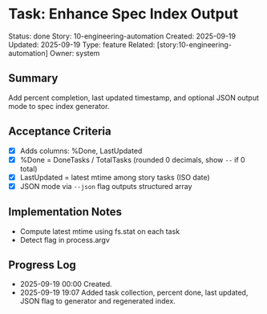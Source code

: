 # Task: Enhance Spec Index Output
Status: done
Story: 10-engineering-automation
Created: 2025-09-19
Updated: 2025-09-19
Type: feature
Related: [story:10-engineering-automation]
Owner: system

## Summary
Add percent completion, last updated timestamp, and optional JSON output mode to spec index generator.

## Acceptance Criteria
- [x] Adds columns: %Done, LastUpdated
- [x] %Done = DoneTasks / TotalTasks (rounded 0 decimals, show `--` if 0 total)
- [x] LastUpdated = latest mtime among story tasks (ISO date)
- [x] JSON mode via `--json` flag outputs structured array

## Implementation Notes
- Compute latest mtime using fs.stat on each task
- Detect flag in process.argv

## Progress Log
- 2025-09-19 00:00 Created.
- 2025-09-19 19:07 Added task collection, percent done, last updated, JSON flag to generator and regenerated index.
